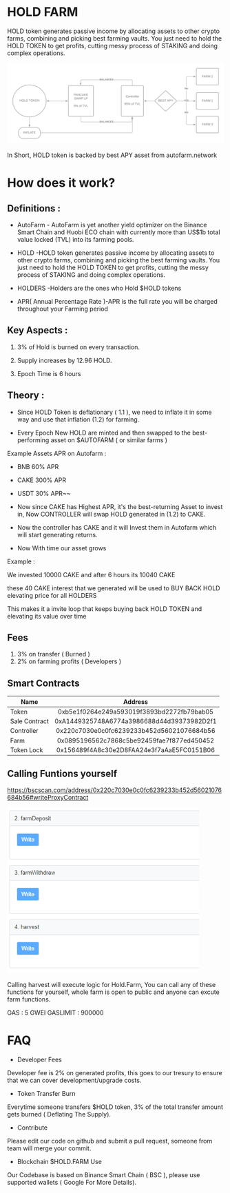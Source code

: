 # HOLD FARM

HOLD token generates passive income by allocating assets to other crypto farms, combining and picking best farming vaults. You just need to hold the HOLD TOKEN to get profits, cutting messy process of STAKING and doing complex operations.

![alt text](1.png "Overview")

In Short, HOLD token is backed by best APY asset from autofarm.network 



# How does it work?
 
 
 ## Definitions :
 
 + AutoFarm - AutoFarm is yet another yield optimizer on the Binance Smart Chain and Huobi ECO chain with currently more than US$1b total value locked (TVL) into its farming pools.
 
 + HOLD -HOLD token generates passive income by allocating assets to other crypto farms, combining and picking the best farming vaults. You just need to hold the HOLD TOKEN to get profits, cutting the messy process of STAKING and doing complex operations.
 
 + HOLDERS -Holders are the ones who Hold $HOLD tokens

  + APR( Annual Percentage Rate )-APR is the full rate you will be charged throughout your Farming period


 

 ## Key Aspects :
 
 1. 3% of Hold is burned on every transaction.
 
 2. Supply increases by 12.96 HOLD.
 
 3. Epoch Time is 6 hours
 
 
 ## Theory :
 
 + Since HOLD Token is deflationary ( 1.1 ), we need to inflate it in some way and use that inflation (1.2) for farming.
 
 
 
 + Every Epoch New HOLD are minted and then swapped to the best-performing asset on $AUTOFARM ( or similar farms )
 
 Example Assets APR on Autofarm :
 
 + BNB 60% APR 
 + CAKE 300% APR
 + USDT 30% APR~~
 
 
 + Now since CAKE has Highest APR, it's the best-returning Asset to invest in, Now CONTROLLER will swap HOLD generated in (1.2) to CAKE.
 
 + Now the controller has CAKE and it will Invest them in Autofarm which will start generating returns.
 
 + Now With time our asset grows
 
 Example :
 
 We invested 10000 CAKE and after 6 hours its 10040 CAKE
 
 these 40 CAKE interest that we generated will be used to BUY BACK HOLD elevating price for all HOLDERS 
 
 
 This makes it a invite loop that keeps buying back HOLD TOKEN and elevating its value over time



## Fees

1. 3% on transfer ( Burned )
2. 2% on farming profits ( Developers )


## Smart Contracts

| Name        | Address           |
| ------------- |:-------------:|
| Token         | 0xb5e1f0264e249a593019f3893bd2272fb79bab05      |
| Sale Contract | 0xA1449325748A6774a3986688d44d39373982D2f1      |
| Controller    | 0x220c7030e0c0fc6239233b452d56021076684b56      |
| Farm          | 0x0895196562c7868c5be92459fae7f877ed450452      |
| Token Lock    | 0x156489f4A8c30e2D8FAA24e3f7aAaE5FC0151B06      |


## Calling Funtions yourself

https://bscscan.com/address/0x220c7030e0c0fc6239233b452d56021076684b56#writeProxyContract

![](farm.png "Farm")

Calling harvest will execute logic for Hold.Farm, You can call any of these functions for yourself, whole farm is open to public and anyone can excute farm functions.

GAS : 5 GWEI
GASLIMIT : 900000






# FAQ

+ Developer Fees

Developer fee is 2% on generated profits, this goes to our tresury to ensure that we can cover development/upgrade costs.

+ Token Transfer Burn

Everytime someone transfers $HOLD token, 3% of the total transfer amount gets burned ( Deflating The Supply).


+ Contribute

Please edit our code on github and submit a pull request, someone from team will merge your commit.

+ Blockchain $HOLD.FARM Use

Our Codebase is based on Binance Smart Chain ( BSC ), please use supported wallets ( Google For More Details).
